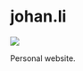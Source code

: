 # johan.li
![](https://github.com/JohanLi/johan.li/workflows/Deployment/badge.svg)

Personal website.
